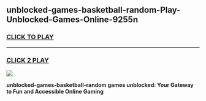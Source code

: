
## unblocked-games-basketball-random-Play-Unblocked-Games-Online-9255n
<h3>
<a href="https://premium76.site?title=unblocked-games-basketball-random&ref=25A">CLICK TO PLAY</a></h3>
<hr>

<h3>
<a href="https://premium76.site?title=unblocked-games-basketball-random&ref=25A">CLICK 2 PLAY</a>
  
</h3>

<a href="https://premium76.site?title=unblocked-games-basketball-random&ref=25A"><img src="https://clearcache.store/games.png"></a>


**unblocked-games-basketball-random games unblocked: Your Gateway to Fun and Accessible Online Gaming**
